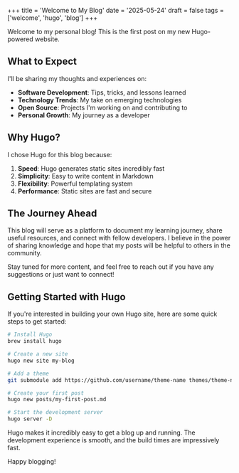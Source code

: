 +++
title = 'Welcome to My Blog'
date = '2025-05-24'
draft = false
tags = ['welcome', 'hugo', 'blog']
+++

Welcome to my personal blog! This is the first post on my new Hugo-powered website.

## What to Expect

I'll be sharing my thoughts and experiences on:

- **Software Development**: Tips, tricks, and lessons learned
- **Technology Trends**: My take on emerging technologies
- **Open Source**: Projects I'm working on and contributing to
- **Personal Growth**: My journey as a developer

## Why Hugo?

I chose Hugo for this blog because:

1. **Speed**: Hugo generates static sites incredibly fast
2. **Simplicity**: Easy to write content in Markdown
3. **Flexibility**: Powerful templating system
4. **Performance**: Static sites are fast and secure

<!--more-->

## The Journey Ahead

This blog will serve as a platform to document my learning journey, share useful resources, and connect with fellow developers. I believe in the power of sharing knowledge and hope that my posts will be helpful to others in the community.

Stay tuned for more content, and feel free to reach out if you have any suggestions or just want to connect!

## Getting Started with Hugo

If you're interested in building your own Hugo site, here are some quick steps to get started:

```bash
# Install Hugo
brew install hugo

# Create a new site
hugo new site my-blog

# Add a theme
git submodule add https://github.com/username/theme-name themes/theme-name

# Create your first post
hugo new posts/my-first-post.md

# Start the development server
hugo server -D
```

Hugo makes it incredibly easy to get a blog up and running. The development experience is smooth, and the build times are impressively fast.

Happy blogging!

